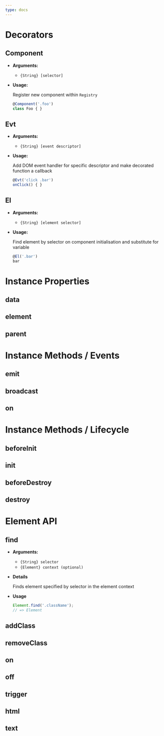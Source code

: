 ```yaml
---
type: docs
---
```


# Decorators

## Component

- **Arguments:**
  - `{String} [selector]`
  
- **Usage:**

  Register new component within ``Registry``
  ```js
  @Component('.foo')
  class Foo { }
  ```
  
## Evt

- **Arguments:**
  - `{String} [event descriptor]`
  
- **Usage:**

  Add DOM event handler for specific descriptor and make decorated function a callback
  ```js
  @Evt('click .bar')
  onClick() { }
  ```
## El

- **Arguments:**
  - `{String} [element selector]`
  
- **Usage:**
  
  Find element by selector on component initialisation and substitute for variable
  ```js
  @El('.bar')
  bar
  ```

# Instance Properties
  
## data

## element

## parent

# Instance Methods / Events

## emit

## broadcast

## on
  
# Instance Methods / Lifecycle

## beforeInit

## init

## beforeDestroy

## destroy
  
# Element API

## find
- **Arguments:**
  - `{String} selector`
  - `{Element} context (optional)`
- **Details**
  
  Finds element specified by selector in the element context
  
- **Usage**
  ```js
  Element.find('.className');
  // => Element
  ```
## addClass

## removeClass

## on

## off

## trigger

## html

## text